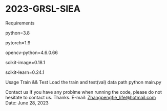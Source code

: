 # 2023-GRSL-SIEA
Requirements

python=3.8 

pytorch=1.9

opencv-python=4.6.0.66

scikit-image=0.18.1

scikit-learn=0.24.1

Usage
Train && Test
Load the train and test(val) data path
python main.py

Contact us
If you have any problme when running the code, please do not hesitate to contact us. Thanks.
E-mail: Zhangpengfie_life@hotmail.com Date: June 28, 2023
